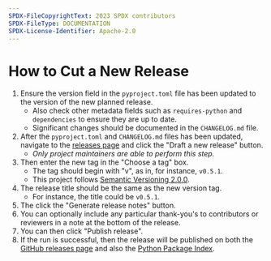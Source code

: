 ```yaml
---
SPDX-FileCopyrightText: 2023 SPDX contributors
SPDX-FileType: DOCUMENTATION
SPDX-License-Identifier: Apache-2.0
---
```


# How to Cut a New Release

1. Ensure the version field in the `pyproject.toml` file has been updated to
    the version of the new planned release.
    - Also check other metadata fields such as `requires-python` and
    `dependencies` to ensure they are up to date.
    - Significant changes should be documented in the `CHANGELOG.md` file.
2. After the `pyproject.toml` and `CHANGELOG.md` files has been updated,
    navigate to the [releases page][releases] and click the
    "Draft a new release" button.
    - *Only project maintainers are able to perform this step.*
3. Then enter the new tag in the "Choose a tag" box.
    - The tag should begin with "v", as in, for instance, `v0.5.1`.
    - This project follows [Semantic Versioning 2.0.0][semver].
4. The release title should be the same as the new version tag.
    - For instance, the title could be `v0.5.1`.
5. The click the "Generate release notes" button.
6. You can optionally include any particular thank-you's to contributors or
    reviewers in a note at the bottom of the release.
7. You can then click "Publish release".
8. If the run is successful, then the release will be published on both the
    [GitHub releases page][releases] and also the [Python Package Index][pypi].

[releases]: https://github.com/spdx/ntia-conformance-checker/releases
[semver]: https://semver.org/
[pypi]: https://pypi.org/project/ntia-conformance-checker/
